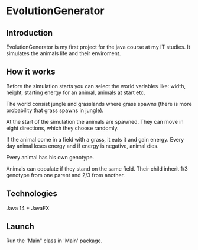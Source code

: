 # EvolutionGenerator

## Introduction

EvolutionGenerator is my first project for the java course at my IT studies. It simulates the animals life and their enviroment. 

## How it works

Before the simulation starts you can select the world variables like: width, height, starting energy for an animal, animals at start etc.

The world consist jungle and grasslands where grass spawns (there is more probability that grass spawns in jungle). 

At the start of the simulation the animals are spawned. They can move in eight directions, which they choose randomly.

If the animal come in a field with a grass, it eats it and gain energy. Every day animal loses energy and if energy is negative, animal dies.

Every animal has his own genotype. 

Animals can copulate if they stand on the same field. Their child inherit 1/3 genotype from one parent and 2/3 from another.

## Technologies 

Java 14 + JavaFX

## Launch

Run the 'Main" class in 'Main' package.





